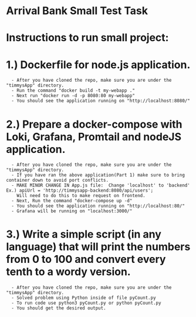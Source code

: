 # Arrival Bank Small Test Task

# Instructions to run small project:
# 1.) Dockerfile for node.js application.
      - After you have cloned the repo, make sure you are under the "timmysApp" directory.
      - Run the command "docker build -t my-webapp ."
      - Next run "docker run -d -p 8080:80 my-webapp"
      - You should see the application running on "http://localhost:8080/"
# 2.) Prepare a docker-compose with Loki, Grafana, Promtail and nodeJS application.
      - After you have cloned the repo, make sure you are under the "timmysApp" directory.
      - If you have ran the above application(Part 1) make sure to bring container down to avoid port conflicts.
      - MAKE MINOR CHANGE IN App.js file:  Change 'localhost' to 'backend' Ex.) apiUrl = 'http://timmysapp-backend:8080/api/users';
        Will need to do this to make request on frontend.
      - Next, Run the command "docker-compose up -d"
      - You should see the application running on "http://localhost:80/"
      - Grafana will be running on "localhost:3000/"
# 3.) Write a simple script (in any language) that will print the numbers from 0 to 100 and convert every tenth to a wordy version.
      - After you have cloned the repo, make sure you are under the "timmysApp" directory.
      - Solved problem using Python inside of file pyCount.py
      - To run code use python3 pyCount.py or python pyCount.py
      - You should get the desired output.